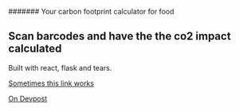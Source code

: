 ####### Your carbon footprint calculator for food
## Scan barcodes and have the the co2 impact calculated

Built with react, flask and tears. 

[Sometimes this link works](http://hackcambridge.findoslice.com)

[On Devpost](https://devpost.com/software/hack-your-emissions)
